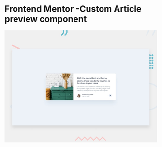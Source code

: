 # Frontend Mentor -Custom Article preview component

![Design preview for the Article preview component coding challenge](./design/desktop-preview.jpg)
